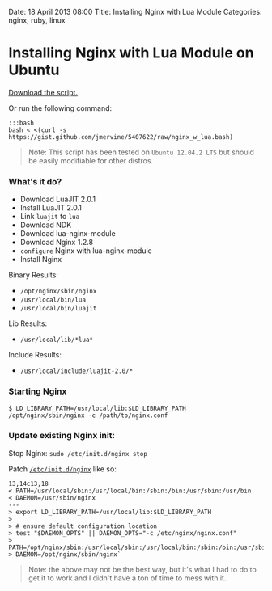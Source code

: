 Date: 18 April 2013 08:00
Title: Installing Nginx with Lua Module
Categories: nginx, ruby, linux

# Installing Nginx with Lua Module on Ubuntu

[Download the script.](https://gist.github.com/jmervine/5407622/raw/nginx_w_lua.bash)

Or run the following command:

    :::bash
    bash < <(curl -s https://gist.github.com/jmervine/5407622/raw/nginx_w_lua.bash)

> Note: This script has been tested on `Ubuntu 12.04.2 LTS` but should be easily modifiable for other distros.

### What's it do?

* Download LuaJIT 2.0.1
* Install LuaJIT 2.0.1
* Link `luajit` to `lua`
* Download NDK
* Download lua-nginx-module
* Download Nginx 1.2.8
* `configure` Nginx with lua-nginx-module
* Install Nginx

Binary Results: 

* `/opt/nginx/sbin/nginx`
* `/usr/local/bin/lua`
* `/usr/local/bin/luajit`

Lib Results:

* `/usr/local/lib/*lua*`

Include Results:

* `/usr/local/include/luajit-2.0/*`

### Starting Nginx

    $ LD_LIBRARY_PATH=/usr/local/lib:$LD_LIBRARY_PATH /opt/nginx/sbin/nginx -c /path/to/nginx.conf

### Update existing Nginx init:

Stop Nginx: `sudo /etc/init.d/nginx stop`

Patch [`/etc/init.d/nginx`](https://gist.github.com/jmervine/5407622#file-nginx-init-sh) like so:

    13,14c13,18
    < PATH=/usr/local/sbin:/usr/local/bin:/sbin:/bin:/usr/sbin:/usr/bin
    < DAEMON=/usr/sbin/nginx
    ---
    > export LD_LIBRARY_PATH=/usr/local/lib:$LD_LIBRARY_PATH
    > 
    > # ensure default configuration location
    > test "$DAEMON_OPTS" || DAEMON_OPTS="-c /etc/nginx/nginx.conf"
    > PATH=/opt/nginx/sbin:/usr/local/sbin:/usr/local/bin:/sbin:/bin:/usr/sbin:/usr/bin
    > DAEMON=/opt/nginx/sbin/nginx`


> Note: the above may not be the best way, but it's what I had to do to get it to work and I didn't have a ton of time to mess with it.

